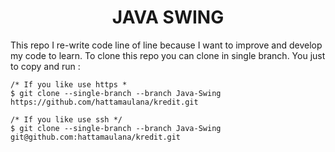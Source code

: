 <h1 align="center"> JAVA SWING </h1>
This repo I re-write code line of line because I want to improve and develop my code to learn. To clone this repo you can clone in single branch. You just to copy and run :

```git
/* If you like use https *
$ git clone --single-branch --branch Java-Swing https://github.com/hattamaulana/kredit.git

/* If you like use ssh */
$ git clone --single-branch --branch Java-Swing git@github.com:hattamaulana/kredit.git
```